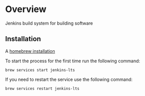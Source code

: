 # Overview

Jenkins build system for building software

## Installation

A [homebrew installation](https://www.jenkins.io/download/lts/macos/)

To start the process for the first time run the following command:
```
brew services start jenkins-lts
```

If you need to restart the service use the following command:
```
brew services restart jenkins-lts
```